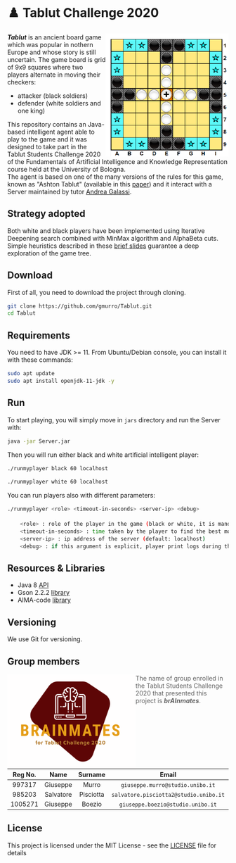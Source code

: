 # :chess_pawn: Tablut Challenge 2020

<img align="right" width="280" height="280" src="src/it/unibo/ai/didattica/competition/tablut/gui/resources/screen.png">

**_Tablut_** is an ancient board game which was popular in nothern Europe and whose story is still uncertain.
The game board is grid of 9x9 squares where two players alternate in moving their checkers:
* attacker (black soldiers) 
* defender (white soldiers and one king)   

This repository contains an Java-based intelligent agent able to play to the game and it was designed to take part in the Tablut Students Challenge 2020 of the Fundamentals of Artificial Intelligence and Knowledge Representation course held at the University of Bologna.                   
The agent is based on one of the many versions of the rules for this game, known as "Ashton Tablut" (available in this [paper](http://ww.aagenielsen.dk/LinnaeusPaper-Longer.pdf)) and it interact with a Server maintained by tutor [Andrea Galassi](https://github.com/AGalassi/TablutCompetition).

## Strategy adopted

Both white and black players have been implemented using Iterative Deepening search combined with MinMax algorithm and AlphaBeta cuts. 
Simple heuristics described in these [brief slides](BrAInmatesTablutPresentation.pdf) guarantee a deep exploration of the game tree.

## Download

First of all, you need to download the project through cloning.

```sh
git clone https://github.com/gmurro/Tablut.git
cd Tablut
```

## Requirements

You need to have JDK >= 11. From Ubuntu/Debian console, you can install it with these commands:
```sh
sudo apt update
sudo apt install openjdk-11-jdk -y
```

## Run

To start playing, you will simply move in `jars` directory and run the Server with:
```sh
java -jar Server.jar
```
Then you will run either black and white artificial intelligent player:
```sh
./runmyplayer black 60 localhost
```
```sh
./runmyplayer white 60 localhost
```

You can run players also with different parameters:
```sh
./runmyplayer <role> <timeout-in-seconds> <server-ip> <debug>
    
    <role> : role of the player in the game (black or white, it is mandatory)
    <timeout-in-seconds> : time taken by the player to find the best moves (default: 60)
    <server-ip> : ip address of the server (default: localhost)
    <debug> : if this argument is explicit, player print logs during the search of the next move 
```


## Resources & Libraries

* Java 8 [API](https://docs.oracle.com/javase/8/docs/api/)
* Gson 2.2.2 [library](https://www.javadoc.io/doc/com.google.code.gson/gson/2.2.2/com/google/gson/Gson.html)
* AIMA-code [library](https://github.com/aimacode/aima-java)

## Versioning

We use Git for versioning.

## Group members

<img align="left" width="292" height="214" src="src/it/unibo/ai/didattica/competition/tablut/gui/resources/logo.png">

> The name of group enrolled in the Tablut Students Challenge 2020 that presented this project is **_brAInmates_**.

|  Reg No.  |  Name     |  Surname  |     Email                              |    Username      |
| :-------: | :-------: | :-------: | :------------------------------------: | :--------------: |
|   997317  | Giuseppe  | Murro     | `giuseppe.murro@studio.unibo.it`       | [_gmurro_](https://github.com/gmurro)         |
|   985203  | Salvatore | Pisciotta | `salvatore.pisciotta2@studio.unibo.it` | [_SalvoPisciotta_](https://github.com/SalvoPisciotta) |
|  1005271  | Giuseppe  | Boezio    | `giuseppe.boezio@studio.unibo.it`      | [_giuseppeboezio_](https://github.com/giuseppeboezio) |



## License

This project is licensed under the MIT License - see the [LICENSE](LICENSE) file for details

